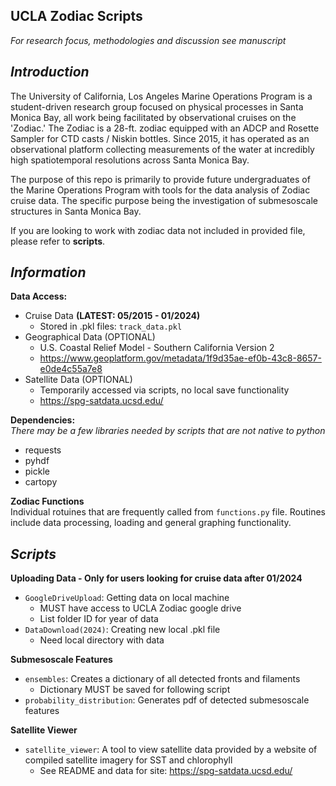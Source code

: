 **UCLA Zodiac Scripts**
-

*For research focus, methodologies and discussion see manuscript*

*Introduction* <br>
-
The University of California, Los Angeles Marine Operations Program is a
student-driven research group focused on physical processes in Santa
Monica Bay, all work being facilitated by observational cruises on the
'Zodiac.' The Zodiac is a 28-ft. zodiac equipped with an ADCP and Rosette
Sampler for CTD casts / Niskin bottles. Since 2015, it has operated as an
observational platform collecting measurements of the water at incredibly
high spatiotemporal resolutions across Santa Monica Bay.

The purpose of this repo is primarily to provide future undergraduates
of the Marine Operations Program with tools for the data analysis of
Zodiac cruise data. The specific purpose being the investigation of
submesoscale structures in Santa Monica Bay.

If you are looking to work with zodiac data not included in provided
file, please refer to **scripts**.

*Information* <br>
-
**Data Access:** <br>
  - Cruise Data **(LATEST: 05/2015 - 01/2024)**
  	- Stored in .pkl files: `track_data.pkl`
  - Geographical Data (OPTIONAL)
  	- U.S. Coastal Relief Model - Southern California Version 2
  	- https://www.geoplatform.gov/metadata/1f9d35ae-ef0b-43c8-8657-e0de4c55a7e8
  - Satellite Data (OPTIONAL)
  	- Temporarily accessed via scripts, no local save functionality
  	- https://spg-satdata.ucsd.edu/
   	 
**Dependencies:** <br>
*There may be a few libraries needed by scripts that are not native to python*
- requests
- pyhdf
- pickle
- cartopy

**Zodiac Functions** <br>
Individual rotuines that are frequently called from `functions.py` file. Routines include
data processing, loading and general graphing functionality. 

*Scripts* <br>
- 
**Uploading Data - Only for users looking for cruise data after 01/2024** <br>
- `GoogleDriveUpload`: Getting data on local machine
  - MUST have access to UCLA Zodiac google drive
  - List folder ID for year of data <br>
- `DataDownload(2024)`: Creating new local .pkl file
  - Need local directory with data
 
**Submesoscale Features** <br>
- `ensembles`: Creates a dictionary of all detected fronts and filaments
  - Dictionary MUST be saved for following script
- `probability_distribution`: Generates pdf of detected submesoscale features

**Satellite Viewer** <br>
- `satellite_viewer`: A tool to view satellite data provided by a website of compiled satellite imagery for SST and chlorophyll
  - See README and data for site: https://spg-satdata.ucsd.edu/
